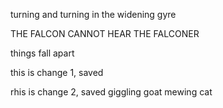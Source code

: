 turning and turning in the widening gyre

THE FALCON CANNOT HEAR THE FALCONER

things fall apart

this is change 1, saved

rhis is change 2, saved
giggling goat
mewing cat